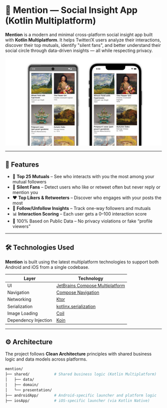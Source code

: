 # 📱 Mention — Social Insight App (Kotlin Multiplatform)

**Mention** is a modern and minimal cross-platform social insight app built with **Kotlin Multiplatform**. It helps Twitter/X users analyze their interactions, discover their top mutuals, identify "silent fans", and better understand their social circle through data-driven insights — all while respecting privacy.

![App Screenshots](images/screenshots.png)

---

## 🚀 Features

- 🎯 **Top 25 Mutuals** – See who interacts with you the most among your mutual followers
- 👀 **Silent Fans** – Detect users who like or retweet often but never reply or mention you
- ❤️ **Top Likers & Retweeters** – Discover who engages with your posts the most
- 🔄 **Follow/Unfollow Insights** – Track one-way followers and mutuals
- 📊 **Interaction Scoring** – Each user gets a 0–100 interaction score
- 🔐 100% Based on Public Data – No privacy violations or fake “profile viewers”

---

## 🛠 Technologies Used

**Mention** is built using the latest multiplatform technologies to support both Android and iOS from a single codebase.

| Layer | Technology |
|-------|------------|
| UI | [JetBrains Compose Multiplatform](https://jb.gg/compose) |
| Navigation | [Compose Navigation](https://www.jetbrains.com/help/kotlin-multiplatform-dev/compose-navigation-routing.html) |
| Networking | [Ktor](https://ktor.io/) |
| Serialization | [kotlinx.serialization](https://github.com/Kotlin/kotlinx.serialization) |
| Image Loading | [Coil](https://github.com/coil-kt/coil) |
| Dependency Injection | [Koin](https://github.com/InsertKoinIO/koin) |

---

## ⚙️ Architecture

The project follows **Clean Architecture** principles with shared business logic and data models across platforms.

```bash
mention/
├── shared/           # Shared business logic (Kotlin Multiplatform)
│   ├── data/
│   ├── domain/
│   └── presentation/
├── androidApp/       # Android-specific launcher and platform logic
├── iosApp/           # iOS-specific launcher (via Kotlin Native)